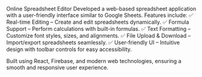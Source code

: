 Online Spreadsheet Editor
Developed a web-based spreadsheet application with a user-friendly interface similar to Google Sheets. Features include:
✅ Real-time Editing – Create and edit spreadsheets dynamically.
✅ Formula Support – Perform calculations with built-in formulas.
✅ Text Formatting – Customize font styles, sizes, and alignments.
✅ File Upload & Download – Import/export spreadsheets seamlessly.
✅ User-friendly UI – Intuitive design with toolbar controls for easy accessibility.

Built using React, Firebase, and modern web technologies, ensuring a smooth and responsive user experience.
